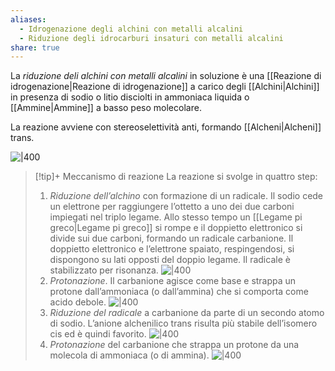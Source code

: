 ```yaml
---
aliases:
  - Idrogenazione degli alchini con metalli alcalini
  - Riduzione degli idrocarburi insaturi con metalli alcalini
share: true
---
```

La *riduzione deli alchini con metalli alcalini* in soluzione è una [[Reazione di idrogenazione|Reazione di idrogenazione]] a carico degli [[Alchini|Alchini]] in presenza di sodio o litio disciolti in ammoniaca liquida o [[Ammine|Ammine]] a basso peso molecolare.

La reazione avviene con stereoselettività anti, formando [[Alcheni|Alcheni]] trans.

![|400](4bd1a142c74cc0162a6326ac17f8ff84_MD5%201.png)

> [!tip]+ Meccanismo di reazione
> La reazione si svolge in quattro step:
> 1. *Riduzione dell’alchino* con formazione di un radicale.
>    Il sodio cede un elettrone per raggiungere l’ottetto a uno dei due carboni impiegati nel triplo legame. Allo stesso tempo un [[Legame pi greco|Legame pi greco]] si rompe e il doppietto elettronico si divide sui due carboni, formando un radicale carbanione.
>    Il doppietto elettronico e l’elettrone spaiato, respingendosi, si dispongono su lati opposti del doppio legame. Il radicale è stabilizzato per risonanza.
>    ![|400](ca0478ff0c48c4e2eee475673c3038bd_MD5%201.png)
> 2. *Protonazione*. Il carbanione agisce come base e strappa un protone dall’ammoniaca (o dall’ammina) che si comporta come acido debole.
>    ![|400](886aec4889bb769c11c446b6c654779b_MD5%201.png)
> 3. *Riduzione del radicale* a carbanione da parte di un secondo atomo di sodio. L’anione alchenilico trans risulta più stabile dell’isomero cis ed è quindi favorito.
>    ![|400](3b31aafb0124c0f0fef9f7a47526298c_MD5%201.png)
> 4. *Protonazione* del carbanione che strappa un protone da una molecola di ammoniaca (o di ammina).
>    ![|400](e9d2c878655b2ca8282385ee53744589_MD5%201.png)